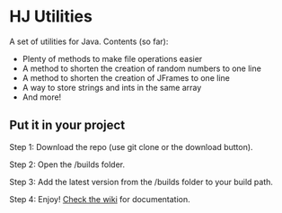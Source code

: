 # HJ Utilities

A set of utilities for Java.
Contents (so far):
- Plenty of methods to make file operations easier
- A method to shorten the creation of random numbers to one line
- A method to shorten the creation of JFrames to one line
- A way to store strings and ints in the same array
- And more!

## Put it in your project
Step 1: Download the repo (use git clone or the download button).

Step 2: Open the /builds folder.

Step 3: Add the latest version from the /builds folder to your build path.

Step 4: Enjoy! [Check the wiki](https://github.com/githubcyclist/hj-utils/wiki) for documentation.
